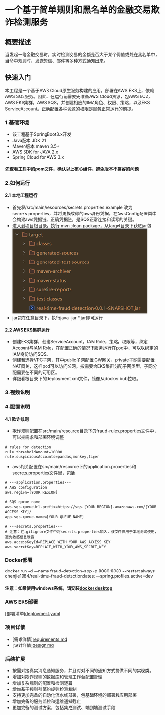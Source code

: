 # 一个基于简单规则和黑名单的金融交易欺诈检测服务

## 概要描述
当发起一笔金融交易时，实时检测交易的金额是否大于某个阈值或处在黑名单中，当命中规则时，发送短信、邮件等多种方式通知出来。

## 快速入门
本工程是一个基于AWS Cloud原生服务构建的应用，部署在AWS EKS上，依赖AWS SQS服务。因此，在运行前需要先准备AWS Cloud资源，包AWS EC2，AWS EKS集群，AWS SQS，并创建相应的IMA角色、权限、策略，以及EKS ServiceAccount。正确配置各种资源的权限是服务正常运行的前提。
### 1.基础环境
- 该工程基于SpringBoot3.x开发
- Java版本 JDK 21
- Maven版本 maven 3.5+
- AWS SDK for JAVA 2.x
- Spring Cloud for AWS 3.x
#### 先查看工程中的pom文件，确认以上核心组件，避免版本不兼容的问题
### 2.如何运行
#### 2.1 本地工程运行
- 首先将/src/main/resources/secrets.properties.example 改为secrets.properties，并将更换成你的aws身份凭据。在AwsConfig配置类中会构建aws凭据链。正确凭据链，是SQS正常连接和读写的关键。
- 进入到项目根目录，执行 mvn clean package，从target目录下获取jar包
![img.png](docs/images/jar.png)
- jar包在任意目录下，执行java -jar *.jar即可运行
#### 2.2 AWS EKS集群运行
- 创建EKS集群，创建ServiceAccount，IAM Role，策略，权限等，绑定Account与IAM Role，在配置正确的情况下服务运行在pod中，可以以绑定的IAM身份访问SQS。
- 创建和选择VPC子网，其中public子网配置IGW网关，private子网需要配置NAT网关，这样pod可以访问公网。按需要给EKS集群分配子网类型。子网分配需要在不同的可用区。
- 详细看根目录下的deployment.xml文件，镜像从docker bub拉取。

### 3.视频说明

### 4.配置说明
#### 4.1 欺诈规则
- 欺诈规则配置在src/main/resource目录下的fraud-rules.properties文件中，可以按需求和部署环境调整
```
# rules for detection
rule.thresholdAmount=10000
rule.suspiciousAccounts=pandas,monkey,tiger
```
- aws相关配置在src/main/resource下的application.properties和secrets.properties文件里，包括
```
# ---application.properties---
# AWS configuration
aws.region=[YOUR REGION]

# SQS queue name
aws.sqs.queueUrl.prefix=https://sqs.[YOUR REGION].amazonaws.com/[YOUR ACCESS KEY]/
app.sqs.queue-name=[YOUR QUEUE NAME]

# ---secrets.properties---
# 注意：在.gitignore文件中将secrets.properties加入，该文件仅用于本地测试使用，避免敏感信息泄露
aws.accessKeyId=REPLACE_WITH_YOUR_AWS_ACCESS_KEY
aws.secretKey=REPLACE_WITH_YOUR_AWS_SECRET_KEY
```

### Docker部署
docker run -d --name fraud-detection-app -p 8080:8080 --restart always chenjie1984/real-time-fraud-detection:latest --spring.profiles.active=dev
#### 注意：如果使用windows系统，请安装[docker desktop](https://docs.docker.com/desktop/setup/install/windows-install/)

### AWS EKS部署
[部署清单][deployment.yaml](deployment.yaml)

### 项目详情
- [需求详情][requirements.md](docs/requirements.md)
- [设计详情][design.md](docs/design.md)

### 后续扩展
- 按需对接真实消息通知服务，并且对对不同的通知方式提供不同的实现类。
- 增加对欺诈规则的数据库和管理工作台配置管理
- 增加复杂规则的配置和检测逻辑
- 增加基于规则引擎的规则检测机制
- 支持更加完备的自动化流水线部署，包基础环境的部署和应用部署
- 增加完备的服务监控和运维通知截止
- 更加完备的测试方案，包括集成测试、端到端测试手段

